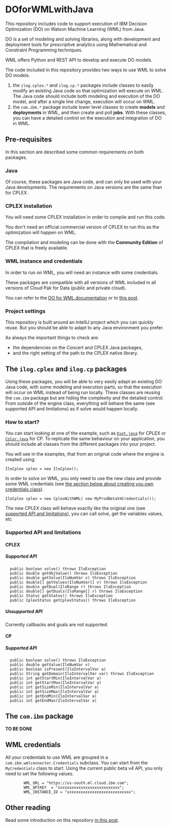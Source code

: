 # DOforWMLwithJava

This repository includes code to support execution of IBM Decision Optimization (DO) on Watson Machine Learning (WML) from Java.

DO is a set of modeling and solving libraries, along with development and deployment tools for prescriptive analytics using Mathematical and Constraint Programming techniques.

WML offers Python and REST API to develop and execute DO models.

The code included in this repository provides two ways to use WML to solve DO models.
1. the `ilog.cplex.*` and `ilog.cp.*` packages include classes to easily modify an existing Java code so that optimization will execute on WML.
The Java code should include both modeling and execution of the DO model, and after  a single line change, execution will occur on WML.
2. the `com.ibm.*` package include lower level classes to create **models** and **deployments** in WML, and then create and poll **jobs**. 
With these classes, you can have a detailed control on the execution and integration of DO in WML.

## Pre-requisites
In this section are described some common requirements on both packages.

### Java
Of course, these packages are Java code, and can only be used with your Java developments.
The requirements on Java versions are the same than for CPLEX.

### CPLEX installation
You will need some CPLEX installation in order to compile and run this code.

You don't need an official commercial version of CPLEX to run this as the optimization will happen on WML.

The compilation and modeling can be done with the **Community Edition** of CPLEX that is freely available. 

### WML instance and credentials
In order to run on WML, you will need an instance with some credentials.

These packages are compatible with all versions of WML included in all versions of Cloud Pak for Data (public and private cloud).

You can refer to the [DO for WML documentation](https://dataplatform.cloud.ibm.com/docs/content/DO/DODS_Introduction/deployintro.html?audience=wdp&context=cpdaas) or to [this post](https://medium.com/@AlainChabrier/use-do-on-different-wml-locations-31e353955088).


### Project settings
This repository is built around an IntelliJ project which you can quickly reuse.
But you should be able to adapt to any Java environment you prefer.

As always the important things to check are:
 * the dependencies on the Concert and CPLEX Java packages,
 * and the right setting of the path to the CPLEX native library. 

## The `ilog.cplex` and `ilog.cp` packages

Using these packages, you will be able to very easily adapt an existing DO Java code, with some modeling and execution parts, so that the execution will occur on WML instead of being run locally.
These classes are reusing the `com.ibm` package but are hiding the complexity and the detailed control.
From outside of the engine class, everything will behave the same (see supported API and limitations) as if solve would happen locally.

### How to start?

You can start looking at one of the example, such as [`Diet.java`](src/Diet.java) for CPLEX or [`Color.java`](src/Color.java) for CP.
To replicate the same behaviour on your application, you should include all classes from the different packages into your project. 

You will see in the examples, that from an original code where the engine is created using:

```
IloCplex cplex = new IloCplex();
```

In order to solve on WML, you only need to use the new class and provide some WML credentials (see [the section below about creating you own credentials class](#WML-credentials)).

```
IloCplex cplex = new CplexWithWML( new MyProdBetaV4Credentials());
```

The new CPLEX class will behave exactly like the original one (see [supported API and limitations](#Supported-API-and-limitations)), you can call solve, get the variables values, etc

### Supported API and limitations

#### CPLEX

##### Supported API
```
  public boolean solve() throws IloException      
  public double getObjValue() throws IloException 
  public double getValue(IloNumVar v) throws IloException 
  public double[] getValues(IloNumVar[] v) throws IloException
  public double getDual(IloRange r) throws IloException
  public double[] getDuals(IloRange[] r) throws IloException
  public Status getStatus() throws IloException
  public CplexStatus getCplexStatus() throws IloException
```
##### Unsupported API

Currently callbacks and goals are not supported.
 
#### CP

##### Supported API
```
  public boolean solve() throws IloException      
  public double getValue(IloNumVar v)
  public boolean isPresent(IloIntervalVar a)
  public String getDomain(IloIntervalVar var) throws IloException
  public int getStartMin(IloIntervalVar a)
  public int getStartMax(IloIntervalVar a)
  public int getSizeMin(IloIntervalVar a)
  public int getSizeMax(IloIntervalVar a)
  public int getEndMin(IloIntervalVar a)
  public int getEndMax(IloIntervalVar a)
```

## The `com.ibm` package

**TO BE DONE**

## WML credentials

All your credentials to use WML are grouped in a `com.ibm.wmlconnector.Credentials` subclass.
You can start from the `MyCredentials` class to start.
Using the current public beta v4 API, you only need to set the following values.

```
        WML_URL = "https://us-south.ml.cloud.ibm.com";
        WML_APIKEY  = "xxxxxxxxxxxxxxxxxxxxxxxxxxx";
        WML_INSTANCE_ID = "xxxxxxxxxxxxxxxxxxxxxxxxxxxx";
```


## Other reading
Read some introduction on this repository [in this post](https://medium.com/@AlainChabrier/using-do-for-wml-from-java-27f726b34d13).
